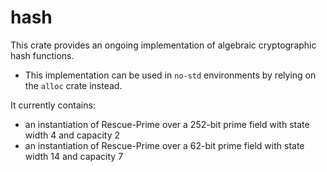# hash

This crate provides an ongoing implementation of algebraic cryptographic hash functions.

* This implementation can be used in `no-std` environments by relying on the `alloc` crate instead.

It currently contains:
- an instantiation of Rescue-Prime over a 252-bit prime field with state width 4 and capacity 2
- an instantiation of Rescue-Prime over a 62-bit prime field with state width 14 and capacity 7